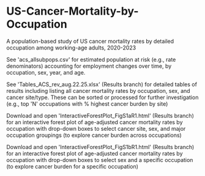 # US-Cancer-Mortality-by-Occupation
A population-based study of US cancer mortality rates by detailed occupation among working-age adults, 2020-2023

See 'acs_allsubpops.csv' for estimated population at risk (e.g., rate denominators) accounting for employment changes over time, by occupation, sex, year, and age.

See 'Tables_ACS_rev_aug.22.25.xlsx' (Results branch) for detailed tables of results including listing all cancer mortality rates by occupation, sex, and cancer site/type. These can be sorted or processed for further investigation (e.g., top 'N' occupations with % highest cancer burden by site)

Download and open 'InteractiveForestPlot_FigS1aR1.html' (Results branch) for an interactive forest plot of age-adjusted cancer mortality rates by occupation with drop-down boxes to select cancer site, sex, and major occupation groupings (to explore cancer burden across occupations)

Download and open 'InteractiveForestPlot_FigS1bR1.html' (Results branch) for an interactive forest plot of age-adjusted cancer mortality rates by occupation with drop-down boxes to select sex and a specific occupation (to explore cancer burden for a specific occupation)
